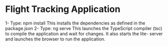 # Flight Tracking Application 
1- Type: npm install This installs the dependencies as defined in the package.json 
2- Type: ng serve This launches the TypeScript compiler (tsc) to compile the application and wait for changes. It also starts the lite-   server and launches the browser to run the application.
